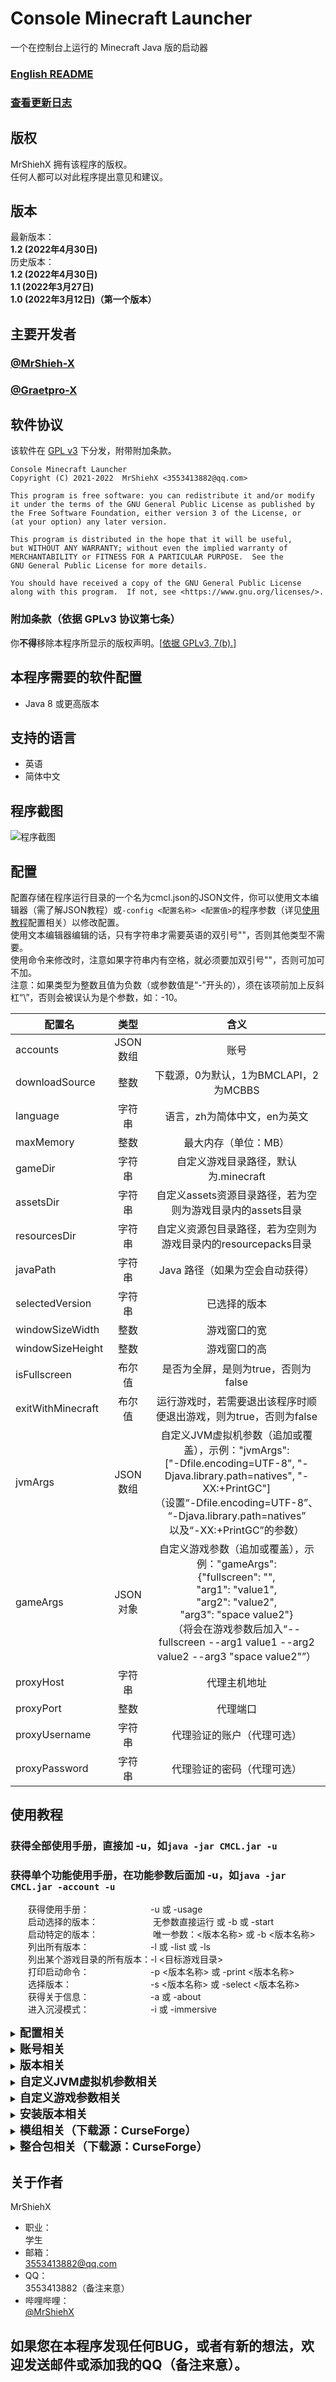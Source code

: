 # Console Minecraft Launcher
一个在控制台上运行的 Minecraft Java 版的启动器

### [English README](README-en.md) <br/>
### [查看更新日志](update_logs.md) <br/>

## 版权
MrShiehX 拥有该程序的版权。<br/>
任何人都可以对此程序提出意见和建议。

## 版本
最新版本：<br/>
<b>1.2 (2022年4月30日)</b><br/>
历史版本：<br/>
<b>1.2 (2022年4月30日)</b><br/>
<b>1.1 (2022年3月27日)</b><br/>
<b>1.0 (2022年3月12日)（第一个版本）</b><br/>

## 主要开发者
### [@MrShieh-X](https://github.com/MrShieh-X)
### [@Graetpro-X](https://github.com/Graetpro)

## 软件协议
该软件在 [GPL v3](https://www.gnu.org/licenses/gpl-3.0.html) 下分发，附带附加条款。

    Console Minecraft Launcher
    Copyright (C) 2021-2022  MrShiehX <3553413882@qq.com>

    This program is free software: you can redistribute it and/or modify
    it under the terms of the GNU General Public License as published by
    the Free Software Foundation, either version 3 of the License, or
    (at your option) any later version.

    This program is distributed in the hope that it will be useful,
    but WITHOUT ANY WARRANTY; without even the implied warranty of
    MERCHANTABILITY or FITNESS FOR A PARTICULAR PURPOSE.  See the
    GNU General Public License for more details.

    You should have received a copy of the GNU General Public License
    along with this program.  If not, see <https://www.gnu.org/licenses/>.

### 附加条款（依据 GPLv3 协议第七条）
你<b>不得</b>移除本程序所显示的版权声明。\[[依据 GPLv3, 7(b).](https://github.com/MrShieh-X/console-minecraft-launcher/blob/f266ff87c0af3487ce66b47afbdb5d6dbc90f240/LICENSE#L368-L370)\]

## 本程序需要的软件配置
* Java 8 或更高版本

## 支持的语言
- 英语
- 简体中文

## 程序截图
![程序截图](screenshot.gif "程序截图")</br>

## 配置
配置存储在程序运行目录的一个名为cmcl.json的JSON文件，你可以使用文本编辑器（需了解JSON教程）或`-config <配置名称> <配置值>`的程序参数（详见[使用教程](#使用教程)配置相关）以修改配置。</br>
使用文本编辑器编辑的话，只有字符串才需要英语的双引号""，否则其他类型不需要。</br>
使用命令来修改时，注意如果字符串内有空格，就必须要加双引号""，否则可加可不加。</br>
注意：如果类型为整数且值为负数（或参数值是“-”开头的），须在该项前加上反斜杠“\”，否则会被误认为是个参数，如：\-10。

| 配置名|类型|含义|
| -----|:----:|:----:|
| accounts|JSON数组|账号|
| downloadSource|整数|下载源，0为默认，1为BMCLAPI，2为MCBBS|
| language|字符串|语言，zh为简体中文，en为英文|
| maxMemory|整数|最大内存（单位：MB）|
| gameDir|字符串|自定义游戏目录路径，默认为.minecraft|
| assetsDir|字符串|自定义assets资源目录路径，若为空则为游戏目录内的assets目录|
| resourcesDir|字符串|自定义资源包目录路径，若为空则为游戏目录内的resourcepacks目录|
| javaPath|字符串|Java 路径（如果为空会自动获得）|
| selectedVersion|字符串|已选择的版本|
| windowSizeWidth|整数|游戏窗口的宽|
| windowSizeHeight|整数|游戏窗口的高|
| isFullscreen|布尔值|是否为全屏，是则为true，否则为false|
| exitWithMinecraft|布尔值|运行游戏时，若需要退出该程序时顺便退出游戏，则为true，否则为false|
| jvmArgs|JSON数组|自定义JVM虚拟机参数（追加或覆盖），示例："jvmArgs":</br>\["-Dfile.encoding=UTF-8", "-Djava.library.path=natives", "-XX:+PrintGC"\]</br>（设置“-Dfile.encoding=UTF-8”、</br>“-Djava.library.path=natives”</br>以及“-XX:+PrintGC”的参数）|
| gameArgs|JSON对象|自定义游戏参数（追加或覆盖），示例："gameArgs":</br>{"fullscreen": "",</br>  "arg1": "value1",</br>  "arg2": "value2",</br>  "arg3": "space value2"}</br>（将会在游戏参数后加入“--fullscreen --arg1 value1 --arg2 value2 --arg3 "space value2"”）|
| proxyHost|字符串|代理主机地址|
| proxyPort|整数|代理端口|
| proxyUsername|字符串|代理验证的账户（代理可选）|
| proxyPassword|字符串|代理验证的密码（代理可选）|

## 使用教程
### 获得全部使用手册，直接加 -u，如`java -jar CMCL.jar -u`
### 获得单个功能使用手册，在功能参数后面加 -u，如`java -jar CMCL.jar -account -u`
&emsp;&emsp;获得使用手册：&emsp;&emsp;&emsp;&emsp;&emsp;&emsp;&emsp;-u 或 -usage</br>
&emsp;&emsp;启动选择的版本：&emsp;&emsp;&emsp;&emsp;&emsp;&emsp; 无参数直接运行 或 -b 或 -start</br>
&emsp;&emsp;启动特定的版本：&emsp;&emsp;&emsp;&emsp;&emsp;&emsp; 唯一参数：<版本名称> 或 -b <版本名称></br>
&emsp;&emsp;列出所有版本：&emsp;&emsp;&emsp;&emsp;&emsp;&emsp;&emsp;-l 或 -list 或 -ls</br>
&emsp;&emsp;列出某个游戏目录的所有版本：-l <目标游戏目录></br>
&emsp;&emsp;打印启动命令：&emsp;&emsp;&emsp;&emsp;&emsp;&emsp;&emsp;-p <版本名称> 或 -print <版本名称></br>
&emsp;&emsp;选择版本：&emsp;&emsp;&emsp;&emsp;&emsp;&emsp;&emsp;&emsp;&emsp;-s <版本名称> 或 -select <版本名称></br>
&emsp;&emsp;获得关于信息：&emsp;&emsp;&emsp;&emsp;&emsp;&emsp;&emsp;-a 或 -about</br>
&emsp;&emsp;进入沉浸模式：&emsp;&emsp;&emsp;&emsp;&emsp;&emsp;&emsp;-i 或 -immersive</br>
<details>
  <summary><b><font size="4">配置相关</font></b></summary>

&emsp;&emsp;打印某项配置：&emsp;&emsp;&emsp;&emsp;-config -p <配置名></br>
&emsp;&emsp;打印全部配置：&emsp;&emsp;&emsp;&emsp;-config -a</br>
&emsp;&emsp;打印配置原内容：&emsp;&emsp;&emsp;-config -o <缩进的空格数，可为空，默认为2></br>
&emsp;&emsp;清空配置：&emsp;&emsp;&emsp;&emsp;&emsp;&emsp;-config -c</br>
&emsp;&emsp;删除某项配置：&emsp;&emsp;&emsp;&emsp;-config -r <配置名称></br>
&emsp;&emsp;设置配置（不分类型）：-config <配置名称> <配置值></br>
&emsp;&emsp;设置某项配置：&emsp;&emsp;&emsp;&emsp;-config -s -t <配置类型，如</br>
&emsp;&emsp;&emsp;&emsp;&emsp;&emsp;&emsp;&emsp;&emsp;&emsp;&emsp;&emsp;&emsp;&emsp;&emsp;&emsp;&emsp;&emsp;   i 整数、</br>
&emsp;&emsp;&emsp;&emsp;&emsp;&emsp;&emsp;&emsp;&emsp;&emsp;&emsp;&emsp;&emsp;&emsp;&emsp;&emsp;&emsp;&emsp;   b 布尔值、</br>
&emsp;&emsp;&emsp;&emsp;&emsp;&emsp;&emsp;&emsp;&emsp;&emsp;&emsp;&emsp;&emsp;&emsp;&emsp;&emsp;&emsp;&emsp;   s 字符串以及</br>
&emsp;&emsp;&emsp;&emsp;&emsp;&emsp;&emsp;&emsp;&emsp;&emsp;&emsp;&emsp;&emsp;&emsp;&emsp;&emsp;&emsp;&emsp;   f 小数> -n <配置名称> -v <配置值></br>
</details>
<details>
  <summary><b><font size="4">账号相关</font></b></summary>

&emsp;&emsp;选择账号：&emsp;&emsp;   -account <序号></br>
&emsp;&emsp;列出账号：&emsp;&emsp;   -account -p</br>
&emsp;&emsp;删除账号：&emsp;&emsp;   -account -t <序号></br>
&emsp;&emsp;离线登录：&emsp;&emsp;   -account -l -o <离线用户名> -s(可选，登录成功后选择此账号)</br>
&emsp;&emsp;微软账号登录：   -account -l -m -s(可选，登录成功后选择此账号)</br>
&emsp;&emsp;外置账号登录：   -account -l -a <服务器地址> -s(可选，登录成功后选择此账号)</br>
&emsp;&emsp;刷新账号：&emsp;&emsp;   -account -r</br>
&emsp;&emsp;下载皮肤：&emsp;&emsp;   -account -s -d <皮肤文件存储路径></br>
&emsp;&emsp;设置皮肤（微软账户不可用）：&emsp;&emsp;&emsp;&emsp; -account -s -u <皮肤文件路径(如果是离线账号，不输入则为取消设置皮肤)></br>
&emsp;&emsp;设置皮肤为 Steve（微软账户不可用）： -account -s -e</br>
&emsp;&emsp;设置皮肤为 Alex（微软账户不可用）：&emsp;-account -s -x</br>
&emsp;&emsp;设置披风（仅离线账号）：&emsp;&emsp;&emsp;&emsp;&emsp;&emsp; -account -c <披风文件路径，如果不输入则为取消设置披风></br>
</details>
<details>
  <summary><b><font size="4">版本相关</font></b></summary>

&emsp;&emsp;查看版本信息：&emsp;&emsp;&ensp;&emsp;&emsp;&emsp;&emsp;  -version -i <版本名称></br>
&emsp;&emsp;删除某个版本：&emsp;&emsp;&ensp;&emsp;&emsp;&emsp;&emsp;  -version -d <版本名称></br>
&emsp;&emsp;重命名版本：&emsp;&emsp;&emsp;&emsp;&emsp;&emsp;&emsp;&emsp;-version -r <版本名称> -t <新版本名称></br>
&emsp;&emsp;重新下载原生依赖库文件：&emsp;&emsp;-version -n <版本名称></br>
&emsp;&emsp;查找缺少的依赖库文件并下载：-version -l <版本名称></br>
&emsp;&emsp;安装 Fabric 到本地版本：&emsp;&emsp;&emsp;-version -f <版本名称></br>
&emsp;&emsp;安装 Forge 到本地版本：&emsp;&emsp;&emsp; -version -o <版本名称></br>
</details>
<details>
  <summary><b><font size="4">自定义JVM虚拟机参数相关</font></b></summary>

&emsp;&emsp;输出所有参数：-jvmArgs -p <缩进的空格数，可为空，默认为2></br>
&emsp;&emsp;添加参数：&emsp;&emsp;-jvmArgs -a <参数内容></br>
&emsp;&emsp;删除参数：&emsp;&emsp;-jvmArgs -d <序号，从0开始></br>
</details>
<details>
  <summary><b><font size="4">自定义游戏参数相关</font></b></summary>

&emsp;&emsp;输出所有参数：-gameArgs -p <缩进的空格数，可为空，默认为2></br>
&emsp;&emsp;添加参数：&emsp;&emsp;-gameArgs -a -n <参数名称> -v <参数值(可选，如果此项为空则不要输入-v)></br>
&emsp;&emsp;删除参数：&emsp;&emsp;-gameArgs -d <参数名称></br>
</details>
<details>
  <summary><b><font size="4">安装版本相关</font></b></summary>

&emsp;&emsp;直接安装版本：-install <版本名称（如果有空格要加双引号）> -n <存储的版本名称(可选)> -f(可选，安装Fabric) -o(可选，安装Forge)</br>
&emsp;&emsp;&emsp;&emsp;&emsp;&emsp;&emsp;**注：Fabric 和 Forge 不能同时安装或共存**</br>
&emsp;&emsp;  可选的参数：-t <线程数> 设置下载资源文件的线程数（默认为64）</br>
&emsp;&emsp;&emsp;&emsp;&emsp;&emsp;&emsp;&emsp;  -na 不下载资源文件</br>
&emsp;&emsp;&emsp;&emsp;&emsp;&emsp;&emsp;&emsp;  -nl 不下载依赖库文件</br>
&emsp;&emsp;&emsp;&emsp;&emsp;&emsp;&emsp;&emsp;  -nn 不下载原生依赖库文件</br>
&emsp;&emsp;显示可安装的版本（若没有设置范围，默认显示该类型的全部版本）：-install -s <版本类型：a 全部；r 正式版；s 快照版；oa 远古alpha版；ob 远古beta版></br>
&emsp;&emsp;  设置时间范围（可选）：-i <从年>-<从月>-<从日>/<到年>-<到月>-<到日></br>
&emsp;&emsp;&emsp;&emsp;&emsp;&emsp;&emsp;&emsp;&emsp;&emsp;&emsp; 例：-i 2020-05-09/2021-10-23
</details>
<details>
  <summary><b><font size="4">模组相关（下载源：CurseForge）</font></b></summary>

&emsp;&emsp;搜索模组并安装（通过名称）：&emsp;&emsp;-mod -i <模组名称></br>
&emsp;&emsp;搜索模组并安装（通过ID）：&emsp;&emsp;&emsp;-mod -i -c <模组ID></br>
&emsp;&emsp;搜索模组并显示信息（通过名称）：-mod -s <模组名称></br>
&emsp;&emsp;搜索模组并显示信息（通过ID）：&emsp;-mod -s -c <模组ID>
</details>
<details>
  <summary><b><font size="4">整合包相关（下载源：CurseForge）</font></b></summary>

&emsp;安装整合包的可选参数：</br>
&emsp;&emsp;&emsp;-t <线程数> 设置下载资源文件的线程数（默认为64）</br>
&emsp;&emsp;&emsp;-na 不下载资源文件</br>
&emsp;&emsp;&emsp;-nl 不下载依赖库文件</br>
&emsp;&emsp;&emsp;-nn 不下载原生依赖库文件</br>
&emsp;&emsp;搜索整合包并安装（通过名称）：&emsp;&emsp;-modpack -i <整合包名称> -k(可选，安装完成后保留文件)</br>
&emsp;&emsp;搜索整合包并安装（通过ID）：&emsp;&emsp;&emsp;-modpack -i -c <整合包ID> -k(可选，安装完成后保留文件)</br>
&emsp;&emsp;搜索整合包并显示信息（通过名称）：-modpack -s <整合包名称></br>
&emsp;&emsp;搜索整合包并显示信息（通过ID）：&emsp;-modpack -s -c <整合包ID></br>
&emsp;&emsp;安装本地 CurseForge 整合包：&emsp;&emsp;&emsp; -modpack -l <整合包路径>
</details>

## 关于作者
MrShiehX<br/>
- 职业：<br/>
  学生<br/>
- 邮箱：<br/>
  3553413882@qq.com<br/>
- QQ：<br/>
  3553413882（备注来意）<br/>
- 哔哩哔哩：<br/>
  [@MrShiehX](https://space.bilibili.com/323674091) <br/>

## 如果您在本程序发现任何BUG，或者有新的想法，欢迎发送邮件或添加我的QQ（备注来意）。
